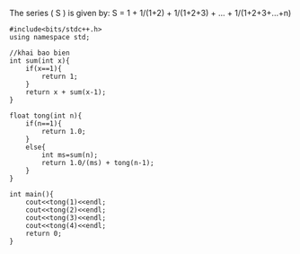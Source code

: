 The series \( S \) is given by:
S = 1 + 1/(1+2) + 1/(1+2+3) + ... + 1/(1+2+3+...+n)
```
#include<bits/stdc++.h>
using namespace std;

//khai bao bien
int sum(int x){
    if(x==1){
        return 1;
    }
    return x + sum(x-1);
}

float tong(int n){
    if(n==1){
        return 1.0;
    }
    else{
        int ms=sum(n);
		return 1.0/(ms) + tong(n-1);
    }
}

int main(){
    cout<<tong(1)<<endl;
    cout<<tong(2)<<endl;
    cout<<tong(3)<<endl;
    cout<<tong(4)<<endl;
    return 0;
}
```
